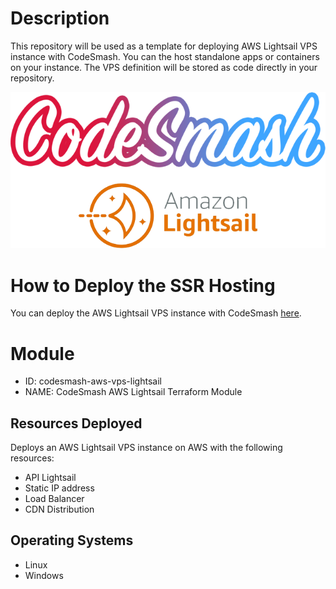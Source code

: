 # Description

This repository will be used as a template for deploying AWS Lightsail VPS instance with CodeSmash.
You can the host standalone apps or containers on your instance.
The VPS definition will be stored as code directly in your repository.

![](cs-lightsail.png)
 
# How to Deploy the SSR Hosting

You can deploy the AWS Lightsail VPS instance with CodeSmash [here](https://codesmash.studio/deploy).
 
# Module

- ID: codesmash-aws-vps-lightsail
- NAME: CodeSmash AWS Lightsail Terraform Module

## Resources Deployed

Deploys an AWS Lightsail VPS instance on AWS with the following resources:

- API Lightsail
- Static IP address
- Load Balancer
- CDN Distribution

## Operating Systems

- Linux
- Windows
